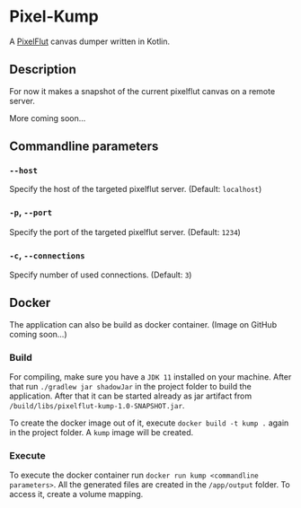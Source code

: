 # Pixel-Kump

A [PixelFlut](https://github.com/defnull/pixelflut) canvas dumper written in Kotlin.

## Description

For now it makes a snapshot of the current pixelflut canvas on a remote server.

More coming soon...

## Commandline parameters

### `--host`

Specify the host of the targeted pixelflut server. (Default: `localhost`)

### `-p`, `--port`

Specify the port of the targeted pixelflut server. (Default: `1234`)

### `-c`, `--connections`

Specify number of used connections. (Default: `3`)

## Docker

The application can also be build as docker container. (Image on GitHub coming soon...)

### Build

For compiling, make sure you have a `JDK 11` installed on your machine. After that run `./gradlew jar shadowJar` in the project folder 
to build the application.
After that it can be started already as jar artifact from `/build/libs/pixelflut-kump-1.0-SNAPSHOT.jar`.

To create the docker image out of it, execute `docker build -t kump .` again in the project folder. A `kump` image will be created.

### Execute

To execute the docker container run `docker run kump <commandline parameters>`.
All the generated files are created in the `/app/output` folder. To access it, create a volume mapping.
